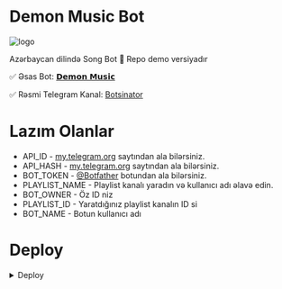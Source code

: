 # Demon Music Bot

![logo](https://telegra.ph/file/50694e1b2a639f38c6dfd.jpg)

Azərbaycan dilində Song Bot 🎵
Repo demo versiyadır

✅ Əsas Bot: [𝗗𝗲𝗺𝗼𝗻 𝗠𝘂𝘀𝗶𝗰](https:t.me/DemonMusicBot)

✅ Rəsmi Telegram Kanal: [Botsinator](https:t.me/Botsinator)

# Lazım Olanlar

- API_ID - [my.telegram.org](https://my.telegram.org) saytından ala bilərsiniz.
- API_HASH - [my.telegram.org](https://my.telegram.org) saytından ala bilərsiniz.
- BOT_TOKEN - [@Botfather](https://t.me/BOTFATHER) botundan ala bilərsiniz.
- PLAYLIST_NAME - Playlist kanalı yaradın və kullanıcı adı əlavə edin.
- BOT_OWNER - Öz ID niz
- PLAYLIST_ID - Yaratdığınız playlist kanalın ID si
- BOT_NAME - Botun kullanıcı adı

# Deploy

<details><summary>Deploy</summary>
<p>
<br>
<a href="https://heroku.com/deploy?template=https://github.com/ByFragment/DemonMusic-Demo-">
  <img src="https://www.herokucdn.com/deploy/button.svg" alt="Deploy">
</a>
</p>
</details>
